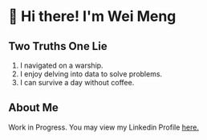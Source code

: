 # 👋 Hi there! I'm Wei Meng 

## Two Truths One Lie

1. I navigated on a warship.
2. I enjoy delving into data to solve problems.
3. I can survive a day without coffee.

## About Me

Work in Progress. You may view my Linkedin Profile [here.](https://www.linkedin.com/in/weimengng/)


